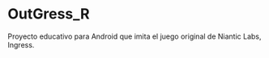 OutGress_R
==========

Proyecto educativo para Android que imita el juego original de Niantic Labs, Ingress.
